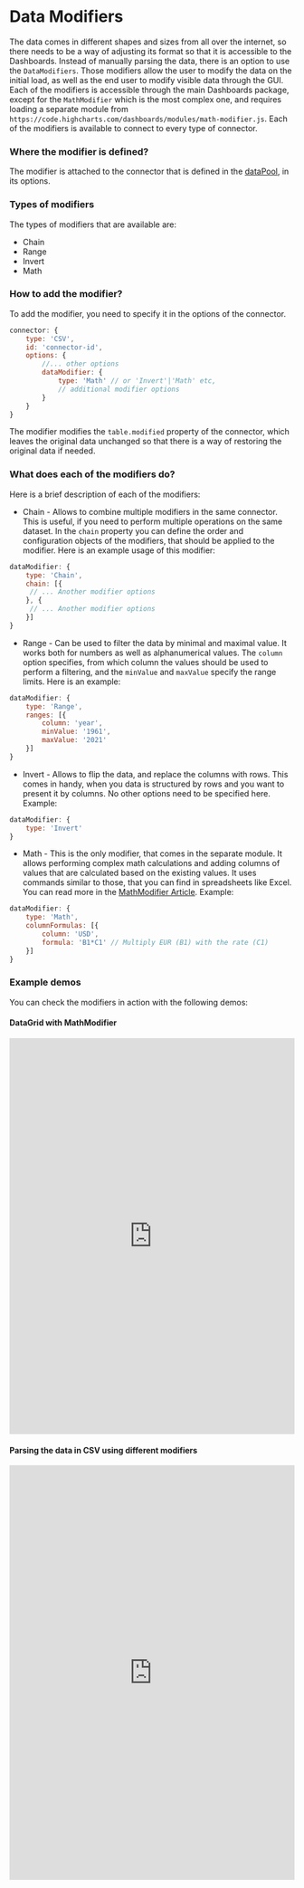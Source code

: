 Data Modifiers
===

The data comes in different shapes and sizes from all over the internet, so there needs to be a way of adjusting its format so that it is accessible to the Dashboards. Instead of manually parsing the data, there is an option to use the `DataModifiers`. Those modifiers allow the user to modify the data on the initial load, as well as the end user to modify visible data through the GUI. Each of the modifiers is accessible through the main Dashboards package, except for the `MathModifier` which is the most complex one, and requires loading a separate module from `https://code.highcharts.com/dashboards/modules/math-modifier.js`. Each of the modifiers is available to connect to every type of connector.

### Where the modifier is defined?
The modifier is attached to the connector that is defined in the [dataPool](https://www.highcharts.com/docs/dashboards/data-handling), in its options.

### Types of modifiers
The types of modifiers that are available are:

* Chain
* Range
* Invert
* Math

### How to add the modifier?
To add the modifier, you need to specify it in the options of the connector.
```javascript
connector: {
    type: 'CSV',
    id: 'connector-id',
    options: {
        //... other options
        dataModifier: {
            type: 'Math' // or 'Invert'|'Math' etc,
            // additional modifier options
        }
    }
}
```
The modifier modifies the `table.modified` property of the connector, which leaves the original data unchanged so that there is a way of restoring the original data if needed.

### What does each of the modifiers do?

Here is a brief description of each of the modifiers:
* Chain - Allows to combine multiple modifiers in the same connector. This is useful, if you need to perform multiple operations on the same dataset. In the `chain` property you can define the order and configuration objects of the modifiers, that should be applied to the modifier. Here is an example usage of this modifier:
```javascript
dataModifier: {
    type: 'Chain',
    chain: [{
     // ... Another modifier options
    }, {
     // ... Another modifier options
    }]
}
```
* Range - Can be used to filter the data by minimal and maximal value. It works both for numbers as well as alphanumerical values. The `column` option specifies, from which column the values should be used to perform a filtering, and the `minValue` and `maxValue` specify the range limits. Here is an example:
```javascript
dataModifier: {
    type: 'Range',
    ranges: [{
        column: 'year',
        minValue: '1961',
        maxValue: '2021'
    }]
}
```
* Invert - Allows to flip the data, and replace the columns with rows. This comes in handy, when you data is structured by rows and you want to present it by columns. No other options need to be specified here. Example:
```javascript
dataModifier: {
    type: 'Invert'
}
```
* Math - This is the only modifier, that comes in the separate module. It allows performing complex math calculations and adding columns of values that are calculated based on the existing values. It uses commands similar to those, that you can find in spreadsheets like Excel. You can read more in the [MathModifier Article](https://www.highcharts.com/docs/dashboards/mathmodifier-module).
Example:
```javascript
dataModifier: {
    type: 'Math',
    columnFormulas: [{
        column: 'USD',
        formula: 'B1*C1' // Multiply EUR (B1) with the rate (C1)
    }]
}
```

### Example demos
You can check the modifiers in action with the following demos:

#### DataGrid with MathModifier
<iframe style="width: 100%; height: 700px; border: none;" src="https://www.highcharts.com/samples/embed/dashboards/demo/datagrid-mathmodifier" allow="fullscreen"></iframe>

#### Parsing the data in CSV using different modifiers
<iframe style="width: 100%; height: 733px; border: none;" src="https://www.highcharts.com/samples/embed/highcharts/data-tools/csv-modifiers" allow="fullscreen"></iframe>
